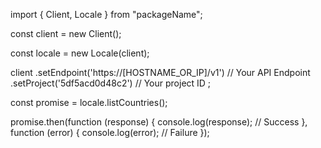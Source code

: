 import { Client, Locale } from "packageName";

const client = new Client();

const locale = new Locale(client);

client
    .setEndpoint('https://[HOSTNAME_OR_IP]/v1') // Your API Endpoint
    .setProject('5df5acd0d48c2') // Your project ID
;

const promise = locale.listCountries();

promise.then(function (response) {
    console.log(response); // Success
}, function (error) {
    console.log(error); // Failure
});